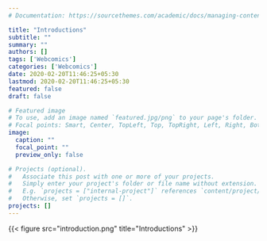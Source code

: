 ```yaml
---
# Documentation: https://sourcethemes.com/academic/docs/managing-content/

title: "Introductions"
subtitle: ""
summary: ""
authors: []
tags: ['Webcomics']
categories: ['Webcomics']
date: 2020-02-20T11:46:25+05:30
lastmod: 2020-02-20T11:46:25+05:30
featured: false
draft: false

# Featured image
# To use, add an image named `featured.jpg/png` to your page's folder.
# Focal points: Smart, Center, TopLeft, Top, TopRight, Left, Right, BottomLeft, Bottom, BottomRight.
image:
  caption: ""
  focal_point: ""
  preview_only: false

# Projects (optional).
#   Associate this post with one or more of your projects.
#   Simply enter your project's folder or file name without extension.
#   E.g. `projects = ["internal-project"]` references `content/project/deep-learning/index.md`.
#   Otherwise, set `projects = []`.
projects: []
---
```


{{< figure src="introduction.png" title="Introductions" >}}

